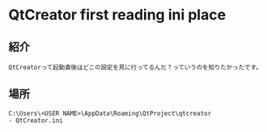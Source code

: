 
# QtCreator first reading ini place

## 紹介

    QtCreatorって起動直後はどこの設定を見に行ってるんだ？っていうのを知りたかったです。  

## 場所

    C:\Users\<USER NAME>\AppData\Roaming\QtProject\qtcreator  
    - QtCreator.ini

